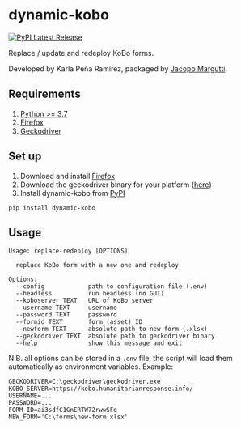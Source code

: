 # dynamic-kobo
[![PyPI Latest Release](https://img.shields.io/pypi/v/dynamic-kobo)](https://pypi.org/project/dynamic-kobo/)

Replace / update and redeploy KoBo forms.

Developed by Karla Peña Ramírez, packaged by [Jacopo Margutti](https://github.com/jmargutt).

## Requirements
1. [Python >= 3.7](https://www.python.org/downloads/)
2. [Firefox](https://www.mozilla.org/en-US/firefox/new/)
2. [Geckodriver](https://github.com/mozilla/geckodriver)

## Set up
1. Download and install [Firefox](https://www.mozilla.org/en-US/firefox/new/)
2. Download the geckodriver binary for your platform ([here](https://github.com/mozilla/geckodriver/releases))
3. Install dynamic-kobo from [PyPI](https://pypi.org/project/dynamic-kobo/)

```pip install dynamic-kobo```


## Usage
```
Usage: replace-redeploy [OPTIONS]

  replace KoBo form with a new one and redeploy

Options:
  --config            path to configuration file (.env)
  --headless          run headless (no GUI)
  --koboserver TEXT   URL of KoBo server
  --username TEXT     username
  --password TEXT     password
  --formid TEXT       form (asset) ID
  --newform TEXT      absolute path to new form (.xlsx)
  --geckodriver TEXT  absolute path to geckodriver binary
  --help              show this message and exit
  ```
N.B. all options can be stored in a `.env` file, the script will load them automatically as environment variables. Example:
```
GECKODRIVER=C:\geckodriver\geckodriver.exe
KOBO_SERVER=https://kobo.humanitarianresponse.info/
USERNAME=...
PASSWORD=...
FORM_ID=ai3sdfC1GnERTW72rwwSFq
NEW_FORM='C:\forms\new-form.xlsx'
```

